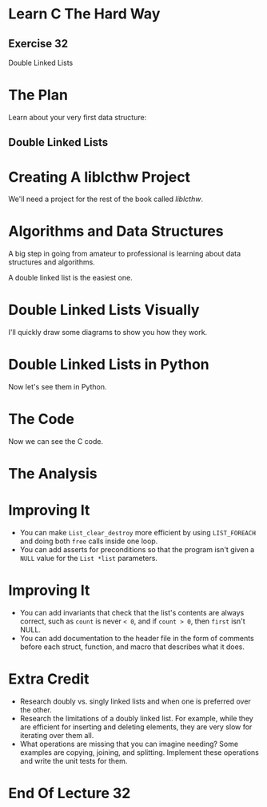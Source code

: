 Learn C The Hard Way
=======

Exercise 32
----

Double Linked Lists



The Plan
====

Learn about your very first data structure:

Double Linked Lists
----


Creating A liblcthw Project
====

We'll need a project for the rest of the book called *liblcthw*.



Algorithms and Data Structures
====

A big step in going from amateur to professional is learning
about data structures and algorithms.

A double linked list is the easiest one.



Double Linked Lists Visually
====

I'll quickly draw some diagrams to show you how they work.



Double Linked Lists in Python
====

Now let's see them in Python.



The Code
====

Now we can see the C code.



The Analysis
====



Improving It
====

* You can make ``List_clear_destroy`` more efficient by using
  ``LIST_FOREACH`` and doing both ``free`` calls inside one
  loop.
* You can add asserts for preconditions so that the program isn't given a ``NULL``
  value for the ``List *list`` parameters.



Improving It
====

* You can add invariants that check that the list's contents are always correct,
  such as ``count`` is never ``< 0``, and if ``count > 0``, then ``first`` isn't NULL.
* You can add documentation to the header file in the form of comments before
  each struct, function, and macro that describes what it does.



Extra Credit
====

* Research doubly vs. singly linked lists and when one is preferred over
  the other.
* Research the limitations of a doubly linked list.  For example, while they
  are efficient for inserting and deleting elements, they are very slow for
  iterating over them all.
* What operations are missing that you can imagine needing?  Some examples
  are copying, joining, and splitting.  Implement these operations and write the
  unit tests for them.



End Of Lecture 32
=====


